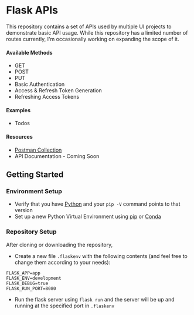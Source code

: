 # Flask APIs
This repository contains a set of APIs used by multiple UI projects to demonstrate basic API usage. While this repository has a limited number of routes currently, I'm occasionally working on expanding the scope of it.

#### Available Methods
- GET
- POST
- PUT
- Basic Authentication
- Access & Refresh Token Generation
- Refreshing Access Tokens

#### Examples
- Todos

#### Resources
- [Postman Collection](https://www.getpostman.com/collections/b9de29a0a046ce29d82c)
- API Documentation - Coming Soon


## Getting Started

### Environment Setup
- Verify that you have [Python](https://www.python.org/downloads/) and your `pip -V` command points to that version
- Set up a new Python Virtual Environment using [pip](https://packaging.python.org/guides/installing-using-pip-and-virtual-environments/) or [Conda](https://docs.conda.io/projects/conda/en/latest/user-guide/tasks/manage-environments.html)

### Repository Setup
After cloning or downloading the repository,
- Create a new file `.flaskenv` with the following contents (and feel free to change them according to your needs):
```
FLASK_APP=app
FLASK_ENV=development
FLASK_DEBUG=true
FLASK_RUN_PORT=8080
```
- Run the flask server using `flask run` and the server will be up and running at the specified port in `.flaskenv`